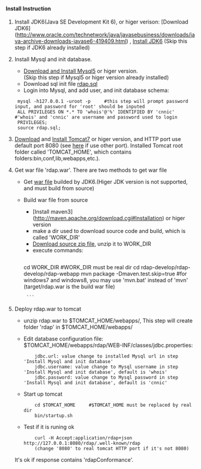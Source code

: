#### Install Instruction
1. Install JDK6(Java SE Development Kit 6), or higer verison: [Download JDK6] (http://www.oracle.com/technetwork/java/javasebusiness/downloads/java-archive-downloads-javase6-419409.html) ,  [Install JDK6](http://www.oracle.com/technetwork/java/javase/install-142943.html)
(Skip this step if JDK6 already installed)
1. Install Mysql and init database.
   * [Download and Install Mysql5](http://dev.mysql.com/downloads/mysql) or higer version.  
     (Skip this step if Mysql5 or higer version already installed)
   * Download sql init file [rdap.sql](https://raw.githubusercontent.com/cnnic/rdap/develop/rdap-webapp/build/rdap.sql)
   * Login into Mysql, and add user, and init database schema: 
   ```
   	mysql -h127.0.0.1 -uroot -p		#this step will prompt password input, and password for 'root' should be inputed
   	ALL PRIVILEGES ON *.* TO 'whois'@'%' IDENTIFIED BY 'cnnic'	#'whois' and 'cnnic' are username and password used to login
   	PRIVILEGES;
   	source rdap.sql;
   ```

1. [Download](http://tomcat.apache.org/download-70.cgi) and [Install Tomcat7](http://tomcat.apache.org/tomcat-7.0-doc/setup.html) or higer version, and HTTP port use default port 8080 (see [here](http://tomcat.apache.org/tomcat-7.0-doc/RUNNING.txt) if use other port).
Installed Tomcat root folder called 'TOMCAT_HOME', which contains folders:bin,conf,lib,webapps,etc.).

1. Get war file 'rdap.war'. There are two methods to get war file
   * Get [war file](https://github.com/cnnic/rdap/raw/develop/rdap-webapp/build/rdap.war) builded by JDK6.(Higer JDK version is not supported, and must build from source)
   * Build war file from source
      *  [Install maven3] (http://maven.apache.org/download.cgi#Installation) or higer version
      *  make a dir used to download source code and build, which is called 'WORK_DIR'
      *  [Download source zip file](https://github.com/cnnic/rdap/archive/develop.zip), unzip it to WORK_DIR
      *  execute commands:
          ```
		cd WORK_DIR		#WORK_DIR must be real dir
		cd rdap-develop/rdap-develop/rdap-webapp
		mvn package -Dmaven.test.skip=true	 #for windows7 and windows8, you may use 'mvn.bat' instead of 'mvn'
		(target/rdap.war  is the build war file)

          ```
1. Deploy rdap.war to tomcat
   * unzip rdap.war to $TOMCAT_HOME/webapps/, This step will create folder 'rdap' in $TOMCAT_HOME/webapps/
		
   * Edit database configuration file: $TOMCAT_HOME/webapps/rdap/WEB-INF/classes/jdbc.properties:
	
		```
			jdbc.url: value change to installed Mysql url in step 'Install Mysql and init database'
			jdbc.username: value change to Mysql username in step 'Install Mysql and init database', default is 'whois'
			jdbc.password: value change to Mysql password in step 'Install Mysql and init database', default is 'cnnic'
		```

   * Start up tomcat
	   
		```
			cd $TOMCAT_HOME		#$TOMCAT_HOME must be replaced by real dir
			bin/startup.sh
		```

   * Test if it is runing ok
	   	```
			curl -H Accept:application/rdap+json http://127.0.0.1:8080/rdap/.well-known/rdap
			(change '8080' to real tomcat HTTP port if it's not 8080)
		```
	It's ok if response contains 'rdapConformance'. 
